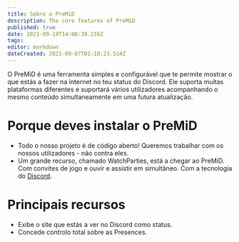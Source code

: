 ```yaml
---
title: Sobre o PreMiD
description: The core features of PreMiD
published: true
date: 2021-09-18T14:08:39.216Z
tags: 
editor: markdown
dateCreated: 2021-09-07T01:18:23.514Z
---
```


O PreMiD é uma ferramenta simples e configurável que te permite mostrar o que estás a fazer na internet no teu status do Discord. Ele suporta muitas plataformas diferentes e suportará vários utilizadores acompanhando o mesmo conteúdo simultaneamente em uma futura atualização.

# Porque deves instalar o PreMiD
- Todo o nosso projeto é de código aberto! Queremos trabalhar com os nossos utilizadores - não contra eles.
- Um grande recurso, chamado WatchParties, está a chegar ao PreMiD. Com convites de jogo e ouvir e assistir em simultâneo. Com a tecnologia do [Discord](https://discordapp.com/).

# Principais recursos
- Exibe o site que estás a ver no Discord como status.
- Concede controlo total sobre as Presences.